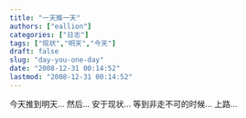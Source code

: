 ```yaml
---
title: "一天推一天"
authors: ["eallion"]
categories: ["日志"]
tags: ["现状","明天","今天"]
draft: false
slug: "day-you-one-day"
date: "2008-12-31 00:14:52"
lastmod: "2008-12-31 00:14:52"
---
```


今天推到明天...
然后...
安于现状...
等到非走不可的时候...
上路...
